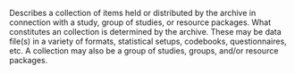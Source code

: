 Describes a collection of items held or distributed by the archive in connection with a study, group of studies, or resource packages. What constitutes an collection is determined by the archive. These may be data file(s) in a variety of formats, statistical setups, codebooks, questionnaires, etc. A collection may also be a group of studies, groups, and/or resource packages.